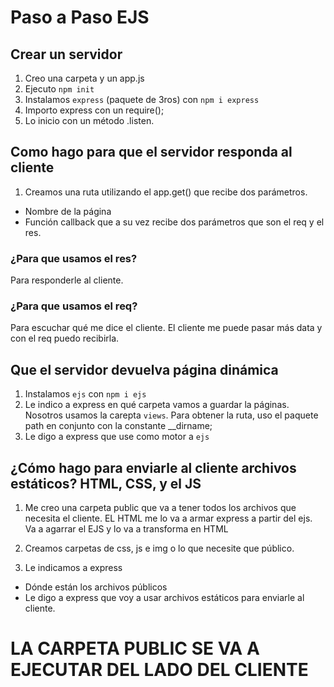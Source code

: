 # Paso a Paso EJS

## Crear un servidor

01. Creo una carpeta y un app.js
02. Ejecuto `npm init`
03. Instalamos `express` (paquete de 3ros) con `npm i express`
04. Importo express con un require();
05. Lo inicio con un método .listen.

## Como hago para que el servidor responda al cliente
01. Creamos una ruta utilizando el app.get() que recibe dos parámetros.
- Nombre de la página
- Función callback que a su vez recibe dos parámetros que son el req y el res.

### ¿Para que usamos el res?
Para responderle al cliente.

### ¿Para que usamos el req?
Para escuchar qué me dice el cliente. El cliente me puede pasar más data y con el req puedo recibirla.

## Que el servidor devuelva página dinámica

01. Instalamos `ejs` con `npm i ejs`
02. Le indico a express en qué carpeta vamos a guardar la páginas. Nosotros usamos la carepta `views`. Para obtener la ruta, uso el paquete path en conjunto con la constante __dirname;
03. Le digo a express que use como motor a `ejs`

## ¿Cómo hago para enviarle al cliente archivos estáticos? HTML, CSS, y el JS
01. Me creo una carpeta public que va a tener todos los archivos que necesita el cliente. EL HTML me lo va a armar express a partir del ejs. Va a agarrar el EJS y lo va a transforma en HTML

02. Creamos carpetas de css, js e img o lo que necesite que público.
03. Le indicamos a express 
  - Dónde están los archivos públicos
  - Le digo a express que voy a usar archivos estáticos para enviarle al cliente.

# LA CARPETA PUBLIC SE VA A EJECUTAR DEL LADO DEL CLIENTE